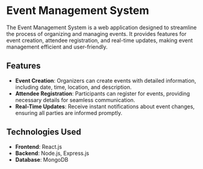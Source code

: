 # Event Management System

The Event Management System is a web application designed to streamline the process of organizing and managing events. It provides features for event creation, attendee registration, and real-time updates, making event management efficient and user-friendly.

## Features

- **Event Creation**: Organizers can create events with detailed information, including date, time, location, and description.
- **Attendee Registration**: Participants can register for events, providing necessary details for seamless communication.
- **Real-Time Updates**: Receive instant notifications about event changes, ensuring all parties are informed promptly.

## Technologies Used

- **Frontend**: React.js
- **Backend**: Node.js, Express.js
- **Database**: MongoDB
